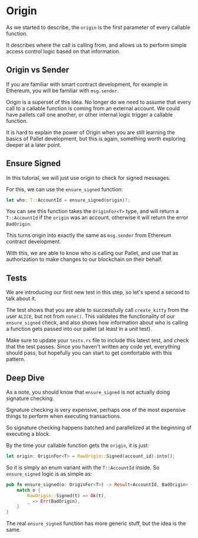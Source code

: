 # Origin

As we started to describe, the `origin` is the first parameter of every callable function.

It describes where the call is calling from, and allows us to perform simple access control logic based on that information.

## Origin vs Sender

If you are familiar with smart contract development, for example in Ethereum, you will be familiar with `msg.sender`.

Origin is a superset of this idea. No longer do we need to assume that every call to a callable function is coming from an external account. We could have pallets call one another, or other internal logic trigger a callable function.

It is hard to explain the power of Origin when you are still learning the basics of Pallet development, but this is again, something worth exploring deeper at a later point.

## Ensure Signed

In this tutorial, we will just use origin to check for signed messages.

For this, we can use the `ensure_signed` function:

```rust
let who: T::AccountId = ensure_signed(origin)?;
```

You can see this function takes the `OriginFor<T>` type, and will return a `T::AccountId` if the `origin` was an account, otherwise it will return the error `BadOrigin`.

This turns origin into exactly the same as `msg.sender` from Ethereum contract development.

With this, we are able to know who is calling our Pallet, and use that as authorization to make changes to our blockchain on their behalf.

## Tests

We are introducing our first new test in this step, so let's spend a second to talk about it.

The test shows that you are able to successfully call `create_kitty` from the user `ALICE`, but not from `none()`. This validates the functionality of our `ensure_signed` check, and also shows how information about who is calling a function gets passed into our pallet (at least in a unit test).

Make sure to update your `tests.rs` file to include this latest test, and check that the test passes. Since you haven't written any code yet, everything should pass, but hopefully you can start to get comfortable with this pattern.

## Deep Dive

As a note, you should know that `ensure_signed` is not actually doing signature checking.

Signature checking is very expensive, perhaps one of the most expensive things to perform when executing transactions.

So signature checking happens batched and parallelized at the beginning of executing a block.

By the time your callable function gets the `origin`, it is just:

```rust
let origin: OriginFor<T> = RawOrigin::Signed(account_id).into();
```

So it is simply an enum variant with the `T::AccountId` inside. So `ensure_signed` logic is as simple as:

```rust
pub fn ensure_signed(o: OriginFor<T>) -> Result<AccountId, BadOrigin> {
	match o {
		RawOrigin::Signed(t) => Ok(t),
		_ => Err(BadOrigin),
	}
}
```

The real `ensure_signed` function has more generic stuff, but the idea is the same.
